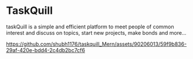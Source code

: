 # TaskQuill

taskQuill is a simple and efficient platform to meet people of common interest and discuss on topics, start new projects, make bonds and more...



https://github.com/shubh1176/taskquill_Mern/assets/90206013/59f9b836-29af-420e-bdd4-2c4db2bc7cf6


